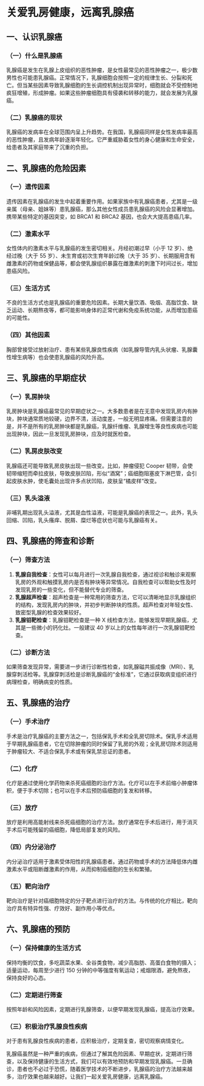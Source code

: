 # 关爱乳房健康，远离乳腺癌

## 一、认识乳腺癌
### （一）什么是乳腺癌
乳腺癌是发生在乳腺上皮组织的恶性肿瘤，是女性最常见的恶性肿瘤之一，极少数男性也可能患乳腺癌。正常情况下，乳腺细胞会按照一定的规律生长、分裂和死亡。但当某些因素导致乳腺细胞的生长调控机制出现异常时，细胞就会不受控制地疯狂增殖，形成肿瘤。如果这些肿瘤细胞具有侵袭和转移的能力，就会发展为乳腺癌。

### （二）乳腺癌的现状
乳腺癌的发病率在全球范围内呈上升趋势。在我国，乳腺癌同样是女性发病率最高的恶性肿瘤，且发病年龄逐渐年轻化。它严重威胁着女性的身心健康和生命安全，给患者及其家庭带来了沉重的负担。

## 二、乳腺癌的危险因素
### （一）遗传因素
遗传因素在乳腺癌的发生中起着重要作用。如果家族中有乳腺癌患者，尤其是一级亲属（母亲、姐妹等）患乳腺癌，那么其他女性成员患乳腺癌的风险会显著增加。携带某些特定的基因突变，如 BRCA1 和 BRCA2 基因，也会大大提高患癌几率。

### （二）激素水平
女性体内的激素水平与乳腺癌的发生密切相关。月经初潮过早（小于 12 岁）、绝经过晚（大于 55 岁）、未生育或初次生育年龄过晚（大于 35 岁）、长期服用含有雌激素的药物或保健品等，都会使乳腺组织暴露在雌激素的刺激下时间过长，增加患癌风险。

### （三）生活方式
不良的生活方式也是乳腺癌的重要危险因素。长期大量饮酒、吸烟、高脂饮食、缺乏运动、长期熬夜等，都可能影响身体的正常代谢和免疫系统功能，从而增加患癌的可能性。

### （四）其他因素
胸部曾接受过放射治疗、患有某些乳腺良性疾病（如乳腺导管内乳头状瘤、乳腺囊性增生病等）也会使患乳腺癌的风险升高。

## 三、乳腺癌的早期症状
### （一）乳房肿块
乳房肿块是乳腺癌最常见的早期症状之一。大多数患者是在无意中发现乳房内有肿块，肿块通常质地较硬，边界不清，活动度差，一般无明显疼痛。但需要注意的是，并不是所有的乳房肿块都是乳腺癌，乳腺纤维瘤、乳腺增生等良性疾病也可能出现肿块，因此一旦发现乳房肿块，应及时就医检查。

### （二）乳房皮肤改变
乳腺癌还可能导致乳房皮肤出现一些改变。比如，肿瘤侵犯 Cooper 韧带，会使韧带缩短而牵拉皮肤，导致皮肤凹陷，形似“酒窝”；癌细胞阻塞皮下淋巴管，会引起皮肤水肿，使毛囊处出现许多点状凹陷，皮肤呈“橘皮样”改变。

### （三）乳头溢液
非哺乳期出现乳头溢液，尤其是血性溢液，可能是乳腺癌的表现之一。此外，乳头回缩、凹陷，乳头瘙痒、脱屑、糜烂等症状也可能与乳腺癌有关。

## 四、乳腺癌的筛查和诊断
### （一）筛查方法
1. **乳腺自我检查**：女性可以每月进行一次乳腺自我检查，通过视诊和触诊来观察乳房的外观和触摸乳房内是否有肿块等异常情况。自我检查可以帮助女性及时发现乳房的一些变化，但不能替代专业的筛查。
2. **乳腺超声检查**：超声检查是一种常用的筛查方法，它可以清晰地显示乳腺组织的结构，发现乳房内的肿块，并初步判断肿块的性质。超声检查对年轻女性、致密型乳腺的检查效果较好。
3. **乳腺钼靶检查**：乳腺钼靶检查是一种 X 线检查方法，能够发现早期乳腺癌，尤其是一些微小的钙化灶。一般建议 40 岁以上的女性每年进行一次乳腺钼靶检查。

### （二）诊断方法
如果筛查发现异常，需要进一步进行诊断性检查，如乳腺磁共振成像（MRI）、乳腺穿刺活检等。乳腺穿刺活检是诊断乳腺癌的“金标准”，它通过获取病变组织进行病理检查，明确病变的性质。

## 五、乳腺癌的治疗
### （一）手术治疗
手术是治疗乳腺癌的主要方法之一，包括保乳手术和全乳房切除术。保乳手术适用于早期乳腺癌患者，它在切除肿瘤的同时保留了乳房的外观；全乳房切除术则适用于肿瘤较大、不适合保乳手术或有保乳禁忌证的患者。

### （二）化疗
化疗是通过使用化学药物来杀死癌细胞的治疗方法。化疗可以在手术前缩小肿瘤体积，便于手术切除；也可以在手术后预防癌细胞的复发和转移。

### （三）放疗
放疗是利用高能射线来杀死癌细胞的治疗方法。放疗通常在手术后进行，用于消灭手术后可能残留的癌细胞，降低局部复发的风险。

### （四）内分泌治疗
内分泌治疗适用于激素受体阳性的乳腺癌患者。通过药物或手术的方法降低体内雌激素水平或阻断雌激素的作用，从而抑制癌细胞的生长和繁殖。

### （五）靶向治疗
靶向治疗是针对癌细胞特定的分子靶点进行治疗的方法。与传统的化疗相比，靶向治疗具有特异性强、疗效好、副作用小等优点。

## 六、乳腺癌的预防
### （一）保持健康的生活方式
保持均衡的饮食，多吃蔬菜水果、全谷类食物，减少高脂肪、高蛋白食物的摄入；适量运动，每周至少进行 150 分钟的中等强度有氧运动；戒烟限酒，避免熬夜，保持良好的心态。

### （二）定期进行筛查
按照年龄和风险因素，定期进行乳腺筛查，以便早期发现乳腺癌，提高治疗效果。

### （三）积极治疗乳腺良性疾病
对于患有乳腺良性疾病的患者，应积极治疗，定期复查，密切观察病情变化。

乳腺癌虽然是一种严重的疾病，但通过了解其危险因素、早期症状，定期进行筛查，以及保持健康的生活方式，我们可以有效地预防和早期发现乳腺癌。一旦确诊，患者也不必过于恐慌，随着医学技术的不断进步，乳腺癌的治疗方法越来越多，治疗效果也越来越好。让我们一起关爱乳房健康，远离乳腺癌。 